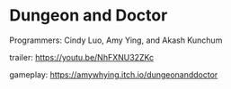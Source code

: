 # Dungeon and Doctor
Programmers: Cindy Luo, Amy Ying, and Akash Kunchum

trailer: https://youtu.be/NhFXNU32ZKc

gameplay: https://amywhying.itch.io/dungeonanddoctor
